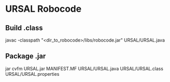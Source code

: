 # URSAL Robocode

## Build .class
javac -classpath "<dir_to_robocode>/libs/robocode.jar" URSAL/URSAL.java

## Package .jar
jar cvfm URSAL.jar MANIFEST.MF URSAL/URSAL.java URSAL/URSAL.class URSAL/URSAL.properties
